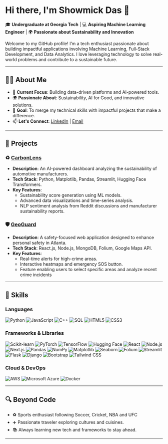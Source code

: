 # Hi there, I'm Showmick Das 👋

🎓 **Undergraduate at Georgia Tech** | 💻 **Aspiring Machine Learning Engineer** | 🌍 **Passionate about Sustainability and Innovation**

Welcome to my GitHub profile! I’m a tech enthusiast passionate about building impactful applications involving Machine Learning, Full-Stack Development, and Data Analytics. I love leveraging technology to solve real-world problems and contribute to a sustainable future.

---

## 🧑‍💻 About Me
- 🌟 **Current Focus**: Building data-driven platforms and AI-powered tools.
- 🌍 **Passionate About**: Sustainability, AI for Good, and innovative solutions.
- 🎯 **Goal**: To merge my technical skills with impactful projects that make a difference.
- 📫 **Let's Connect**: [LinkedIn](https://www.linkedin.com/in/showmick-das/) | [Email](mailto:sdas412@gatech.edu)

---

## 🚀 Projects
### ♻️ [CarbonLens](https://github.com/Showmick119/CarbonLens.git)
- **Description**: An AI-powered dashboard analyzing the sustainability of automotive manufacturers.
- **Tech Stack**: Python, Matplotlib, Pandas, Streamlit, Hugging Face Transformers.
- **Key Features**:
  - Sustainability score generation using ML models.
  - Advanced data visualizations and time-series analysis.
  - NLP sentiment analysis from Reddit discussions and manufacturer sustainability reports.

### 🛡️ [GeoGuard](https://github.com/Showmick119/GeoGuard.git)
- **Description**: A safety-focused web application designed to enhance personal safety in Atlanta.
- **Tech Stack**: React.js, Node.js, MongoDB, Folium, Google Maps API.
- **Key Features**:
  - Real-time alerts for high-crime areas.
  - Interactive heatmaps and emergency SOS button.
  - Feature enabling users to select specific areas and analyze recent crime incidents

---

## 🔧 Skills
### **Languages**
![Python](https://img.shields.io/badge/-Python-blue?logo=python&logoColor=white&style=flat-square)
![JavaScript](https://img.shields.io/badge/-JavaScript-yellow?logo=javascript&logoColor=white&style=flat-square)
![C++](https://img.shields.io/badge/-C++-blue?logo=c%2B%2B&logoColor=white&style=flat-square)
![SQL](https://img.shields.io/badge/-SQL-lightblue?logo=postgresql&logoColor=white&style=flat-square)
![HTML5](https://img.shields.io/badge/-HTML5-orange?logo=html5&logoColor=white&style=flat-square)
![CSS3](https://img.shields.io/badge/-CSS3-blue?logo=css3&logoColor=white&style=flat-square)

### **Frameworks & Libraries**
![Scikit-learn](https://img.shields.io/badge/-Scikit--learn-orange?logo=scikit-learn&logoColor=white&style=flat-square)
![PyTorch](https://img.shields.io/badge/-PyTorch-red?logo=pytorch&logoColor=white&style=flat-square)
![TensorFlow](https://img.shields.io/badge/-TensorFlow-orange?logo=tensorflow&logoColor=white&style=flat-square)
![Hugging Face](https://img.shields.io/badge/-Hugging%20Face-orange?logo=huggingface&logoColor=white&style=flat-square)
![React](https://img.shields.io/badge/-React.js-blue?logo=react&logoColor=white&style=flat-square)
![Node.js](https://img.shields.io/badge/-Node.js-green?logo=node.js&logoColor=white&style=flat-square)
![Next.js](https://img.shields.io/badge/-Next.js-black?logo=next.js&logoColor=white&style=flat-square)
![Pandas](https://img.shields.io/badge/-Pandas-purple?logo=pandas&logoColor=white&style=flat-square)
![NumPy](https://img.shields.io/badge/-NumPy-blue?logo=numpy&logoColor=white&style=flat-square)
![Matplotlib](https://img.shields.io/badge/-Matplotlib-blue?logo=matplotlib&logoColor=white&style=flat-square)
![Seaborn](https://img.shields.io/badge/-Seaborn-lightblue?logo=python&logoColor=white&style=flat-square)
![Folium](https://img.shields.io/badge/-Folium-green?logo=python&logoColor=white&style=flat-square)
![Streamlit](https://img.shields.io/badge/-Streamlit-red?logo=streamlit&logoColor=white&style=flat-square)
![Flask](https://img.shields.io/badge/-Flask-black?logo=flask&logoColor=white&style=flat-square)
![Django](https://img.shields.io/badge/-Django-darkgreen?logo=django&logoColor=white&style=flat-square)
![Bootstrap](https://img.shields.io/badge/-Bootstrap-purple?logo=bootstrap&logoColor=white&style=flat-square)
![Tailwind CSS](https://img.shields.io/badge/-Tailwind%20CSS-blue?logo=tailwind-css&logoColor=white&style=flat-square)

### **Cloud & DevOps**
![AWS](https://img.shields.io/badge/-AWS-orange?logo=amazonaws&logoColor=white&style=flat-square)
![Microsoft Azure](https://img.shields.io/badge/-Microsoft%20Azure-blue?logo=microsoft-azure&logoColor=white&style=flat-square)
![Docker](https://img.shields.io/badge/-Docker-blue?logo=docker&logoColor=white&style=flat-square)

---

## 🔍 Beyond Code
- ⚽ Sports enthusiast following Soccer, Cricket, NBA and UFC
- ✈️ Passionate traveler exploring cultures and cuisines.
- 📚 Always learning new tech and frameworks to stay ahead.

---
